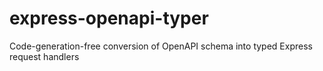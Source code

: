 # express-openapi-typer
Code-generation-free conversion of OpenAPI schema into typed Express request handlers

